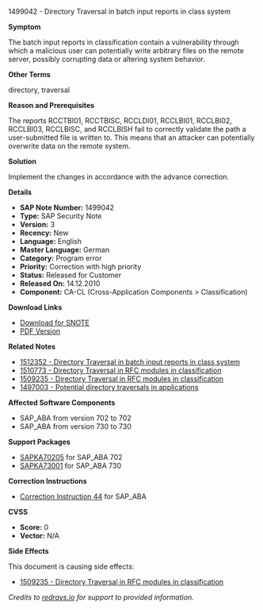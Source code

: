 1499042 - Directory Traversal in batch input reports in class system

**Symptom**

The batch input reports in classification contain a vulnerability through which a malicious user can potentially write arbitrary files on the remote server, possibly corrupting data or altering system behavior.

**Other Terms**

directory, traversal

**Reason and Prerequisites**

The reports RCCTBI01, RCCTBISC, RCCLDI01, RCCLBI01, RCCLBI02, RCCLBI03, RCCLBISC, and RCCLBISH fail to correctly validate the path a user-submitted file is written to. This means that an attacker can potentially overwrite data on the remote system.

**Solution**

Implement the changes in accordance with the advance correction.

**Details**

- **SAP Note Number:** 1499042
- **Type:** SAP Security Note
- **Version:** 3
- **Recency:** New
- **Language:** English
- **Master Language:** German
- **Category:** Program error
- **Priority:** Correction with high priority
- **Status:** Released for Customer
- **Released On:** 14.12.2010
- **Component:** CA-CL (Cross-Application Components > Classification)

**Download Links**

- [Download for SNOTE](https://notesdownloads.sap.com/note/0040000008873342017)
- [PDF Version](https://userapps.support.sap.com/sap/support/sfm/notes/print/0001499042?language=en-US&token=87A70783459D60A59B45CDC5D1431EB9)

**Related Notes**

- [1512352 - Directory Traversal in batch input reports in class system](https://me.sap.com/notes/1512352)
- [1510773 - Directory Traversal in RFC modules in classification](https://me.sap.com/notes/1510773)
- [1509235 - Directory Traversal in RFC modules in classification](https://me.sap.com/notes/1509235)
- [1497003 - Potential directory traversals in applications](https://me.sap.com/notes/1497003)

**Affected Software Components**

- SAP_ABA from version 702 to 702
- SAP_ABA from version 730 to 730

**Support Packages**

- [SAPKA70205](https://me.sap.com/supportpackage/SAPKA70205) for SAP_ABA 702
- [SAPKA73001](https://me.sap.com/supportpackage/SAPKA73001) for SAP_ABA 730

**Correction Instructions**

- [Correction Instruction 44](https://me.sap.com/corrins/0001499042/44) for SAP_ABA

**CVSS**

- **Score:** 0
- **Vector:** N/A

**Side Effects**

This document is causing side effects:

- [1509235 - Directory Traversal in RFC modules in classification](https://me.sap.com/notes/1509235)

*Credits to [redrays.io](https://redrays.io) for support to provided information.*